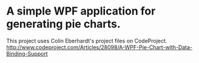 # A simple WPF application for generating pie charts.
This project uses Colin Eberhardt's project files on CodeProject.
http://www.codeproject.com/Articles/28098/A-WPF-Pie-Chart-with-Data-Binding-Support
